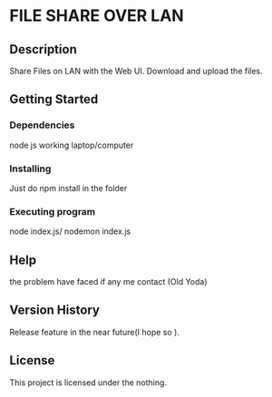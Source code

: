 # FILE SHARE OVER LAN


## Description

Share Files on LAN with the Web UI. Download and upload the files.

## Getting Started


### Dependencies

node js
working laptop/computer

### Installing

Just do npm install in the folder

### Executing program

node index.js/ nodemon index.js


## Help

the problem have faced if any me contact (Old Yoda)

## Version History

Release feature in the near future(I hope so ).

## License

This project is licensed under the nothing.



